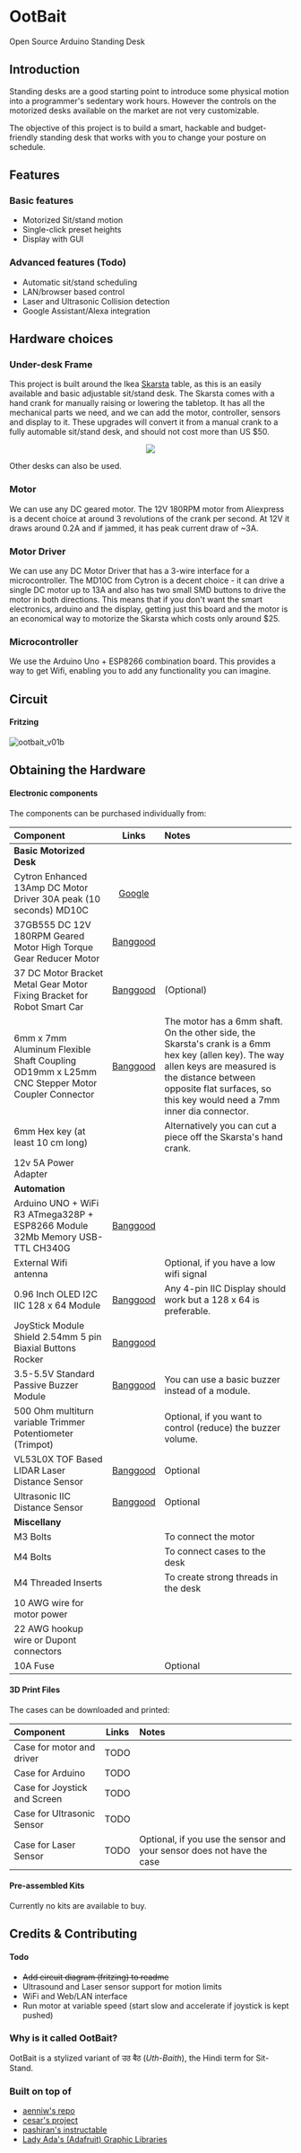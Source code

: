 # OotBait
Open Source Arduino Standing Desk

## Introduction

Standing desks are a good starting point to introduce some physical motion into a programmer's sedentary work hours. However the controls on the motorized desks available on the market are not very customizable. 

The objective of this project is to build a smart, hackable and budget-friendly standing desk that works with you to change your posture on schedule.

## Features

### Basic features

- Motorized Sit/stand motion
- Single-click preset heights
- Display with GUI

### Advanced features (Todo) 

- Automatic sit/stand scheduling 
- LAN/browser based control
- Laser and Ultrasonic Collision detection
- Google Assistant/Alexa integration

## Hardware choices

### Under-desk Frame

This project is built around the Ikea [Skarsta](https://www.ikea.com/us/en/p/skarsta-desk-sit-stand-white-s89324812/) table, as this is an easily available and basic adjustable sit/stand desk. The Skarsta comes with a hand crank for manually raising or lowering the tabletop. It has all the mechanical parts we need, and we can add the motor, controller, sensors and display to it. These upgrades will convert it from a manual crank to a fully automable sit/stand desk, and should not cost more than US $50.

<p align="center">
    <img src="https://www.ikea.com/us/en/images/products/skarsta-desk-sit-stand-white__0777623_PE758665_S4.JPG"/>
</p>

Other desks can also be used.

### Motor

We can use any DC geared motor. The 12V 180RPM motor from Aliexpress is a decent choice at around 3 revolutions of the crank per second. At 12V it draws around 0.2A and if jammed, it has peak current draw of ~3A.

### Motor Driver

We can use any DC Motor Driver that has a 3-wire interface for a microcontroller. The MD10C from Cytron is a decent choice - it can drive a single DC motor up to 13A and also has two small SMD buttons to drive the motor in both directions. This means that if you don't want the smart electronics, arduino and the display, getting just this board and the motor is an economical way to motorize the Skarsta which costs only around $25.

### Microcontroller

We use the Arduino Uno + ESP8266 combination board. This provides a way to get Wifi, enabling you to add any functionality you can imagine.

## Circuit

#### Fritzing 

![ootbait_v01b](https://user-images.githubusercontent.com/6374430/135815432-be1cbd4b-80fc-4e09-8c00-a449f5f50a37.png)

## Obtaining the Hardware

#### Electronic components
The components can be purchased individually from:

| **Component** | **Links** | **Notes** |
| :-------- |:---:|:---------|
| **Basic Motorized Desk** |     |     | 
| Cytron Enhanced 13Amp DC Motor Driver 30A peak (10 seconds) MD10C | [Google](https://www.google.com/search?q=Cytron+Enhanced+13Amp+DC+Motor+Driver+30A+peak+(10+seconds)+MD10C) | |
| 37GB555 DC 12V 180RPM Geared Motor High Torque Gear Reducer Motor | [Banggood](https://www.banggood.in/37GB555-DC-12V-180RPM-Geared-Motor-High-Torque-Gear-Reducer-Motor-p-1068573.html?rmmds=myorder&cur_warehouse=CN) |  |
| 37 DC Motor Bracket Metal Gear Motor Fixing Bracket for Robot Smart Car | [Banggood](https://www.banggood.in/37-DC-Motor-Bracket-Metal-Gear-Motor-Fixing-Bracket-for-Robot-Smart-Car-p-1266899.html?rmmds=myorder&cur_warehouse=CN) |  (Optional) |
| 6mm x 7mm Aluminum Flexible Shaft Coupling OD19mm x L25mm CNC Stepper Motor Coupler Connector | [Banggood](https://www.banggood.in/6mm-x-7mm-Aluminum-Flexible-Shaft-Coupling-OD19mm-x-L25mm-CNC-Stepper-Motor-Coupler-Connector-p-994360.html?rmmds=myorder&cur_warehouse=CN) | The motor has a 6mm shaft. On the other side, the Skarsta's crank is a 6mm hex key (allen key). The way allen keys are measured is the distance between opposite flat surfaces, so this key would need a 7mm inner dia connector. |
| 6mm Hex key (at least 10 cm long) | | Alternatively you can cut a piece off the Skarsta's hand crank. |
| 12v 5A Power Adapter | | |
| **Automation** |     |     |
| Arduino UNO + WiFi R3 ATmega328P + ESP8266 Module 32Mb Memory USB-TTL CH340G | [Banggood](https://www.banggood.in/Geekcreit-Mega-+WiFi-R3-Module-ATmega2560+ESP8266-32Mb-Memory-USB-TTL-CH340G-p-1205437.html?cur_warehouse=CN&rmmds=search) |  |
| External Wifi antenna |  |  Optional, if you have a low wifi signal |
| 0.96 Inch OLED I2C IIC 128 x 64 Module | [Banggood](https://www.banggood.in/Geekcreit-0_96-Inch-OLED-I2C-IIC-Communication-Display-128+64-LCD-Module-Geekcreit-for-Arduino-products-that-work-with-official-Arduino-boards-p-1535708.html?cur_warehouse=CN&ID=229&rmmds=search) | Any 4-pin IIC Display should work but a 128 x 64 is preferable. |
| JoyStick Module Shield 2.54mm 5 pin Biaxial Buttons Rocker | [Banggood](https://www.banggood.in/JoyStick-Module-Shield-2_54mm-5-pin-Biaxial-Buttons-Rocker-for-PS2-Joystick-Game-Controller-Sensor-p-1566502.html?cur_warehouse=CN&rmmds=search) | |
| 3.5-5.5V Standard Passive Buzzer Module | [Banggood](https://www.banggood.in/3_5-5_5V-Standard-Passive-Buzzer-Module-p-984074.html?cur_warehouse=CN&rmmds=search0) | You can use a basic buzzer instead of a module. |
| 500 Ohm multiturn variable Trimmer Potentiometer (Trimpot)  |  | Optional, if you want to control (reduce) the buzzer volume. |
| VL53L0X TOF Based LIDAR Laser Distance Sensor  | [Banggood](https://www.banggood.in/ToF-Module-VL53L0X-Time-of-Flight-Laser-Ranging-Sensor-Laser-Distance-Sensor-Module-GROVE-I2C-p-1541298.html?cur_warehouse=CN&rmmds=search) | Optional |
| Ultrasonic IIC Distance Sensor | [Banggood](https://www.banggood.in/Wholesale-Geekcreit-Ultrasonic-Module-HC-SR04-Distance-Measuring-Ranging-Transducers-Sensor-DC-5V-2-450cm-p-40313.html?cur_warehouse=CN&rmmds=search) | Optional |
| **Miscellany** |     |     |
| M3 Bolts  |  | To connect the motor |
| M4 Bolts  |  | To connect cases to the desk |
| M4 Threaded Inserts  |  | To create strong threads in the desk |
| 10 AWG wire for motor power  |  |  |
| 22 AWG hookup wire or Dupont connectors  |  |  |
| 10A Fuse  |  | Optional  |

#### 3D Print Files
The cases can be downloaded and printed:

| **Component** | **Links** | **Notes** |
| :-------- |:---:|:---------|
| Case for motor and driver | TODO |  |
| Case for Arduino | TODO |  |
| Case for Joystick and Screen | TODO |  |
| Case for Ultrasonic Sensor | TODO |  |
| Case for Laser Sensor | TODO | Optional, if you use the sensor and your sensor does not have the case |


#### Pre-assembled Kits
Currently no kits are available to buy.

## Credits & Contributing

#### Todo

- ~~Add circuit diagram (fritzing) to readme~~
- Ultrasound and Laser sensor support for motion limits
- WiFi and Web/LAN interface
- Run motor at variable speed (start slow and accelerate if joystick is kept pushed)

### Why is it called OotBait?
 
OotBait is a stylized variant of उठ बैठ (_Uth-Baith_), the Hindi term for Sit-Stand.

### Built on top of

- [aenniw's repo](https://github.com/aenniw/ARDUINO/tree/master/skarsta)
- [cesar's project](https://github.com/cesar-moya/arduino-power-desktop)
- [pashiran's instructable](https://www.instructables.com/Motorizing-an-IKEA-SKARSTA-Table/)
- [Lady Ada's (Adafruit) Graphic Libraries](https://github.com/adafruit/Adafruit_SSD1306)
